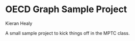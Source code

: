 # OECD Graph Sample Project
Kieran Healy

A small sample project to kick things off in the MPTC class.
